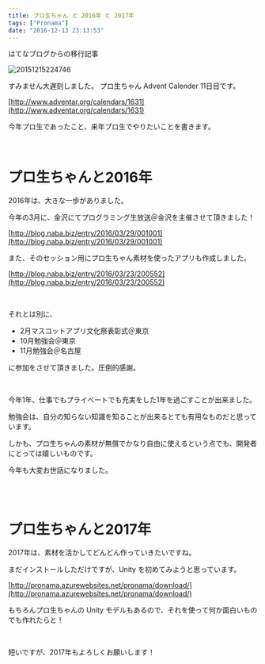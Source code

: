 ```yaml
---
title: プロ生ちゃん と 2016年 と 2017年
tags: ["Pronama"]
date: "2016-12-13 23:13:53"
---
```


<div class="alert info">
はてなブログからの移行記事
</div>

![20151215224746](20151215224746.png)

すみません大遅刻しました。 プロ生ちゃん Advent Calender 11日目です。

[http://www.adventar.org/calendars/1631](http://www.adventar.org/calendars/1631)

今年プロ生であったこと、来年プロ生でやりたいことを書きます。

<br>


# プロ生ちゃんと2016年

2016年は、大きな一歩がありました。

今年の3月に、金沢にてプログラミング生放送＠金沢を主催させて頂きました！

[http://blog.naba.biz/entry/2016/03/29/001001](http://blog.naba.biz/entry/2016/03/29/001001)

また、そのセッション用にプロ生ちゃん素材を使ったアプリも作成しました。

[http://blog.naba.biz/entry/2016/03/23/200552](http://blog.naba.biz/entry/2016/03/23/200552)

<br>

それとは別に、

* 2月マスコットアプリ文化祭表彰式＠東京
* 10月勉強会＠東京
* 11月勉強会＠名古屋

に参加をさせて頂きました。圧倒的感謝。

<br>

今年1年、仕事でもプライベートでも充実をした1年を過ごすことが出来ました。

勉強会は、自分の知らない知識を知ることが出来るとても有用なものだと思っています。

しかも、プロ生ちゃんの素材が無償でかなり自由に使えるという点でも、開発者にとっては嬉しいものです。

今年も大変お世話になりました。

<br>

<br>

# プロ生ちゃんと2017年

2017年は、素材を活かしてどんどん作っていきたいですね。

まだインストールしただけですが、Unity を初めてみようと思っています。

[http://pronama.azurewebsites.net/pronama/download/](http://pronama.azurewebsites.net/pronama/download/)

もちろんプロ生ちゃんの Unity モデルもあるので、それを使って何か面白いものでも作れたらと！

<br>

短いですが、2017年もよろしくお願いします！
